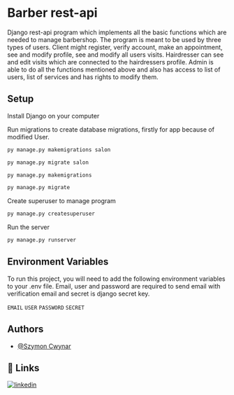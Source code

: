 
# Barber rest-api

Django rest-api program which implements all the basic functions which are needed to manage
barbershop. The program is meant to be used by three types of users. Client might register, 
verify account, make an appointment, see and modify profile, see and modify all users visits.
Hairdresser can see and edit visits which are connected to the hairdressers profile. Admin is able
to do all the functions mentioned above and also has access to list of users, list of services and
has rights to modify them.



## Setup

Install Django on your computer

Run migrations to create database migrations, firstly for app because of modified User.

```bash 
py manage.py makemigrations salon 
```
```bash 
py manage.py migrate salon
```
```bash 
py manage.py makemigrations
```
```bash 
py manage.py migrate
```
Create superuser to manage program
```bash
py manage.py createsuperuser
```
Run the server 
```bash
py manage.py runserver
```
## Environment Variables

To run this project, you will need to add the following environment variables to your .env file.
Email, user and password are required to send email with verification email and secret is django
secret key.

`EMAIL`
`USER`
`PASSWORD`
`SECRET`

## Authors

- [@Szymon Cwynar](https://www.github.com/szymcwy)


## 🔗 Links
[![linkedin](https://img.shields.io/badge/linkedin-0A66C2?style=for-the-badge&logo=linkedin&logoColor=white)](https://www.linkedin.com/in/szymon-cwynar-b1b4b5232/)


